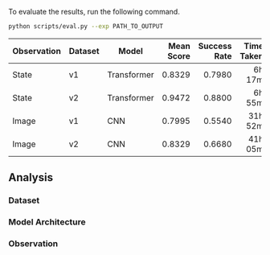 To evaluate the results, run the following command.

```sh
python scripts/eval.py --exp PATH_TO_OUTPUT
```

| Observation | Dataset | Model       | Mean Score | Success Rate | Time Taken |
|-------------|---------|-------------|-----------:|-------------:|-----------:|
| State       | v1      | Transformer |     0.8329 |       0.7980 |     6h 17m |
| State       | v2      | Transformer |     0.9472 |       0.8800 |     6h 55m |
| Image       | v1      | CNN         |     0.7995 |       0.5540 |    31h 52m |
| Image       | v2      | CNN         |     0.8329 |       0.6680 |    41h 05m |

## Analysis

### Dataset

### Model Architecture

### Observation
